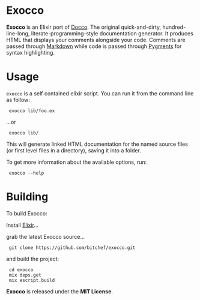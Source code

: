 # Exocco

 **Exocco** is an Elixir port of [Docco](http://jashkenas.github.com/docco/). 
 The original quick-and-dirty, hundred-line-long, literate-programming-style
 documentation generator. It produces HTML that displays your comments
 alongside your code. Comments are passed through
 [Markdown](http://daringfireball.net/projects/markdown/syntax) while code is
 passed through [Pygments](http://pygments.org/) for syntax highlighting.
 
# Usage
 `exocco` is a self contained elixir script. You can run it from the command line as follow:
 
     exocco lib/foo.ex
 
 ...or

     exocco lib/

 This will generate linked HTML documentation for the named source files (or first level files
 in a directory), saving it into a folder.
 
 To get more information about the available options, run:

     exocco --help

# Building
 
 To build Exocco:

  Install [Elixir](http://elixir-lang.org/)...

  grab the latest Exocco source...
 
     git clone https://github.com/bitchef/exocco.git

 and build the project:
 
     cd exocco
     mix deps.get
     mix escript.build

 **Exocco** is released under the **MIT License**.
